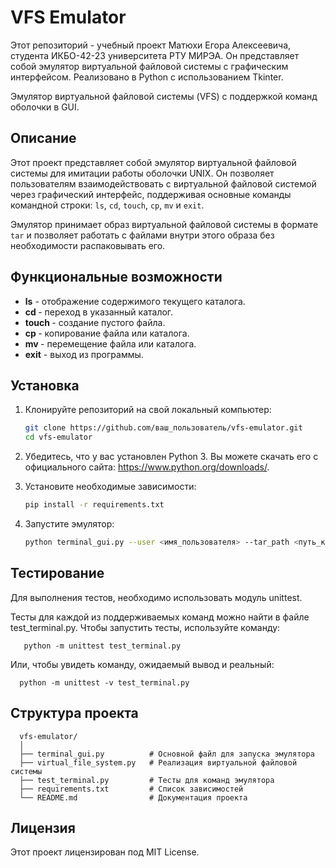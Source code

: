 # VFS Emulator
Этот репозиторий - учебный проект Матюхи Егора Алексеевича, студента ИКБО-42-23 университета РТУ МИРЭА. Он представляет собой эмулятор виртуальной файловой системы с графическим интерфейсом.  Реализовано в Python с использованием Tkinter.

Эмулятор виртуальной файловой системы (VFS) с поддержкой команд оболочки в GUI.

## Описание

Этот проект представляет собой эмулятор виртуальной файловой системы для имитации работы оболочки UNIX. Он позволяет пользователям взаимодействовать с виртуальной файловой системой через графический интерфейс, поддерживая основные команды командной строки: `ls`, `cd`, `touch`, `cp`, `mv` и `exit`.

Эмулятор принимает образ виртуальной файловой системы в формате `tar` и позволяет работать с файлами внутри этого образа без необходимости распаковывать его.

## Функциональные возможности

- **ls** - отображение содержимого текущего каталога.
- **cd <path>** - переход в указанный каталог.
- **touch <filename>** - создание пустого файла.
- **cp <source> <destination>** - копирование файла или каталога.
- **mv <source> <destination>** - перемещение файла или каталога.
- **exit** - выход из программы.

## Установка

1. Клонируйте репозиторий на свой локальный компьютер:
   ```bash
   git clone https://github.com/ваш_пользователь/vfs-emulator.git
   cd vfs-emulator
2. Убедитесь, что у вас установлен Python 3. Вы можете скачать его с официального сайта: https://www.python.org/downloads/.

3. Установите необходимые зависимости:
   ```bash
   pip install -r requirements.txt
4. Запустите эмулятор:
   ```bash
   python terminal_gui.py --user <имя_пользователя> --tar_path <путь_к_архиву.tar>

## Тестирование
Для выполнения тестов, необходимо использовать модуль unittest.

Тесты для каждой из поддерживаемых команд можно найти в файле test_terminal.py. Чтобы запустить тесты, используйте команду:

       python -m unittest test_terminal.py
       
Или, чтобы увидеть команду, ожидаемый вывод и реальный:

      python -m unittest -v test_terminal.py
      
## Структура проекта


      vfs-emulator/
      │
      ├── terminal_gui.py          # Основной файл для запуска эмулятора
      ├── virtual_file_system.py   # Реализация виртуальной файловой системы
      ├── test_terminal.py         # Тесты для команд эмулятора
      ├── requirements.txt         # Список зависимостей
      └── README.md                # Документация проекта

## Лицензия
Этот проект лицензирован под MIT License.
